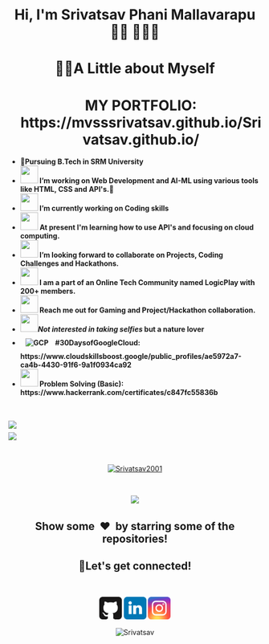 
<p align='center'><h1 align='center'>Hi, I'm Srivatsav Phani Mallavarapu 👋🏾 👩🏾‍💻</h1>
<p align='center'><h1 align='center'>👩‍💻A Little about Myself<br></h1>
	 <ul><strong>
<p align='center'><h1 align='center'> MY PORTFOLIO: https://mvsssrivatsav.github.io/Srivatsav.github.io/ </h1>
  <li>🌱Pursuing B.Tech in SRM University</li>
	<li><img src="https://css-tricks.com/wp-content/uploads/2015/03/flickity.gif" height=35 width=35> I’m working on Web Development and AI-ML using various tools like HTML, CSS and API's.👀 </li>
	<li><img src="https://media.tenor.com/images/e3b526d8c4a8fa8ce985a1475a2052c1/tenor.gif" height=35 width=35><span> I’m currently working on Coding skills</span></li>
	<li><img src="https://media.tenor.com/images/f38e928f2a6c074324a48bf161603271/tenor.gif" height=35 width=35> <span> At present I'm learning how to use API's and focusing on cloud computing.</span></li>
	<li><img src="https://media.tenor.com/images/798da9f756994c9adc0444c214801e3e/tenor.gif" height=35 width=35><span> I’m looking forward to collaborate on Projects, Coding Challenges and Hackathons.</span></li>
	<li><img src="https://c.tenor.com/KKrn7yg0iXAAAAAj/joe-biden-biden.gif" height=35 width=35><span> I am a part of an Online Tech Community named LogicPlay with 200+ members.</span></li>
	<li><img src="https://media.tenor.com/images/dcf6ddd99688a8d3228580881953fc09/tenor.gif" height=35 width=35><span> Reach me out for Gaming and Project/Hackathon collaboration.</span></li>
	<li><span><img src="https://c.tenor.com/ik-NNXKi_0sAAAAj/took-selfies-selfie-hand.gif" height=35 width=35><em>Not interested in taking selfies</em><b> but a nature lover </b></span></li>
  <li><span><img style="margin: 10px" src="https://profilinator.rishav.dev/skills-assets/google_cloud-icon.svg" alt="GCP" height="35" width="35" /> #30DaysofGoogleCloud: https://www.cloudskillsboost.google/public_profiles/ae5972a7-ca4b-4430-91f6-9a1f0934ca92 </span></li>
  <li><span><img src="https://media.tenor.com/images/f38e928f2a6c074324a48bf161603271/tenor.gif" height=35 width=35> Problem Solving (Basic): https://www.hackerrank.com/certificates/c847fc55836b </span></li>
</strong></ul>
<br>
  
<br>
<img src='https://github-readme-stats.vercel.app/api?username=Srivatsav2001&show_icons=true&theme=tokyonight&count_private=true&line_height=40'  align="left" /><br>
<img src='https://github-readme-stats.vercel.app/api/top-langs/?username=Srivatsav2001&theme=tokyonight&hide_langs_below=4' align="middle" /><br>
<br>
<br>
<p align="center"><a href="https://github.com/ryo-ma/github-profile-trophy"><img src="https://github-profile-trophy.vercel.app/?username=Srivatsav2001" alt="Srivatsav2001" /></a> </p>
<br>
<p align="center"><img src="https://github-readme-streak-stats.herokuapp.com/?user=Srivatsav2001&%22%20alt=%22skjha1" /></p>
<h2 align="center">Show some &nbsp;❤️&nbsp; by starring some of the repositories!</h2>
<h2 align=center> 🤝Let's get connected!</h2> <br>
<p align = 'center'>
<a href = https://github.com/Srivatsav2001 target='blank'> <img src=https://github.com/edent/SuperTinyIcons/blob/master/images/svg/github.svg height='45' weight='45'/></a>
<a href = https://www.linkedin.com/in/srivatsav-phani-mallavarapu-650204197/ target='blank'> <img src=https://github.com/edent/SuperTinyIcons/blob/master/images/svg/linkedin.svg height='45' weight='45'/></a> 
<a href = https://www.instagram.com/srivatsav_2609 target='blank'> <img src=https://github.com/edent/SuperTinyIcons/blob/master/images/svg/instagram.svg height='45' weight='45'/></a>
</a>
<p align="center"> <img src="https://komarev.com/ghpvc/?username=Srivatsav2001" alt="Srivatsav" /> </p>









<!---
Srivatsav2001/Srivatsav2001 is a ✨ special ✨ repository because its `README.md` (this file) appears on your GitHub profile.
You can click the Preview link to take a look at your changes.
--->
